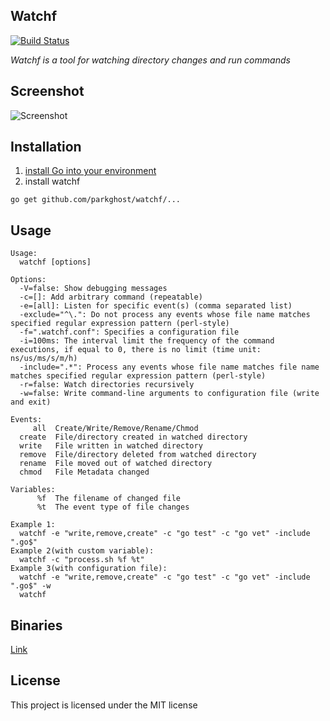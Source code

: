 Watchf
-------
[![Build Status](https://travis-ci.org/parkghost/watchf.png)](https://travis-ci.org/parkghost/watchf)

*Watchf is a tool for watching directory changes and run commands*

Screenshot
-------
![Screenshot](http://i.imgur.com/MHAHEeG.png)

Installation
-------
1. [install Go into your environment](http://golang.org/doc/install) 
2. install watchf

```
go get github.com/parkghost/watchf/...
```

Usage
-------
```
Usage:
  watchf [options]

Options:
  -V=false: Show debugging messages
  -c=[]: Add arbitrary command (repeatable)
  -e=[all]: Listen for specific event(s) (comma separated list)
  -exclude="^\.": Do not process any events whose file name matches specified regular expression pattern (perl-style)
  -f=".watchf.conf": Specifies a configuration file
  -i=100ms: The interval limit the frequency of the command executions, if equal to 0, there is no limit (time unit: ns/us/ms/s/m/h)
  -include=".*": Process any events whose file name matches file name matches specified regular expression pattern (perl-style)
  -r=false: Watch directories recursively
  -w=false: Write command-line arguments to configuration file (write and exit)

Events:
     all  Create/Write/Remove/Rename/Chmod
  create  File/directory created in watched directory
  write   File written in watched directory
  remove  File/directory deleted from watched directory
  rename  File moved out of watched directory
  chmod   File Metadata changed

Variables:
      %f  The filename of changed file
      %t  The event type of file changes

Example 1:
  watchf -e "write,remove,create" -c "go test" -c "go vet" -include ".go$"
Example 2(with custom variable):
  watchf -c "process.sh %f %t"
Example 3(with configuration file):
  watchf -e "write,remove,create" -c "go test" -c "go vet" -include ".go$" -w
  watchf
```

Binaries
-------
[Link](https://github.com/parkghost/watchf/releases)

License
---------------------

This project is licensed under the MIT license

